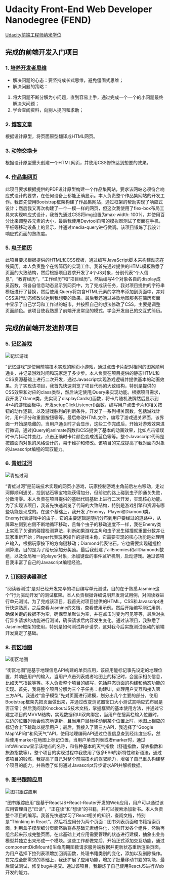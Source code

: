 # Udacity Front-End Web Developer Nanodegree (FEND)

[Udacity前端工程师纳米学位](http://cn.udacity.com/fend)

## 完成的前端开发入门项目

### 1. [培养开发者思维](https://github.com/leesper/become-frontend-developer/tree/master/P0_WebDeveloperMindset)
* 解决问题的心态：要坚持成长式思维，避免僵固式思维；
* 解决问题的策略：
1. 将大问题不断分解为小问题，直到容易上手，通过完成一个一个的小问题最终解决大问题；
2. 学会查阅资料，向别人提问和求助；

### 2. [博客文章](https://github.com/leesper/become-frontend-developer/tree/master/P1_MockupToArticle)
根据设计原型，将页面原型翻译成HTML网页。

### 3. [动物交换卡](https://github.com/leesper/become-frontend-developer/tree/master/P2_AnimalTradingCards)
根据设计原型重头创建一个HTML网页，并使用CSS修饰达到想要的效果。

### 4. [作品集网页](https://github.com/leesper/become-frontend-developer/tree/master/P3_PortfolioSite)
此项目要求根据提供的PDF设计原型构建一个作品集网站，要求该网站必须符合响应式设计的要求，在任何设备上都能正确显示。本人负责整个作品集网站的开发工作。我首先使用Bootstrap框架构建了作品集网站，通过框架的帮助实现了响应式设计；然后我又再次构建了一个一模一样的网页，但这次我使用了flex-box布局工具来实现响应式设计，我首先通过CSS将img设置为max-width: 100%，并使用百分比来调整各元素的大小，最后我使用Devtool自带的模拟器测试了页面在手机，平板等移动设备上的显示，并通过media-query进行微调。该项目锻炼了我设计响应式页面的熟练度。

### 5. [电子简历](https://github.com/leesper/become-frontend-developer/tree/master/P4_OnlineResume)
此项目要求根据提供的HTML和CSS模板，通过编写JavaScript脚本来构建动态在线简历。本人负责整个在线简历的实现工作。我首先通过提供的HTML模板熟悉了页面的大致结构，然后根据项目要求开发了4个JS对象，分别代表“个人信息”，“教育经历”，“工作经历”和“项目经历”。然后编写4个对象各自的display成员函数，将各自信息动态显示到网页中，为了完成该任务，我对项目提供的字符串模板进行了替换，然后使用jQuery将包含HTML元素的字符串添加到页面中，并对CSS进行动态修改以达到我想要的效果。最后我还通过谷歌地图服务在简历页面中显示了自己学习和工作过的城市，并按照自己的想法修改了CSS，主要是调整页面颜色。该项目使我熟悉了前端开发常见的模式，学会开发自己的交互式简历。

## 完成的前端开发进阶项目
### 5. [记忆游戏](https://github.com/leesper/become-frontend-developer/tree/master/P5_MemoryGame)

![记忆游戏](img/memory_game.png)

“记忆游戏”是使用前端技术实现的网页小游戏，通过点击卡片配对相同的图案顺利通关，并记录游戏时间和玩家走了多少步。本人负责在项目提供的静态HTML和CSS资源基础上进行二次开发，通过Javascript实现游戏逻辑并提供基本的动画效果。为了实现该项目，我首先快速浏览了项目代码的大致结构，特别是提供的CSS效果和对应的class类型，然后决定使用jQuery来实现功能。根据项目需求，我开发了Game类，先实现了displayCards()函数，将卡片随机洗牌然后显示到4*4的游戏面板中。开发setupClickListener()函数，编写用户点击卡片和相关按钮的动作逻辑，以及游戏胜利的判断条件。开发了一系列相关函数，包括游戏计时，用户评分和重置按钮等等。最后修改HTML文件，编写了游戏通关界面，该界面一开始是隐藏的，当用户通关时才会显示，这些工作完成后，开始对游戏效果进行微调，通过jQuery的animate函数和CSS提供了基本的动画效果，比如点击错误时卡片抖动并变红，点击正确时卡片颜色变成浅蓝色等等。整个Javascript代码是按照面向对象的风格设计的，易于维护和修改。该项目的完成提高了我对面向对象的Javascript编程的驾驭能力。

### 6. [青蛙过河](https://github.com/leesper/become-frontend-developer/tree/master/P6_ArcadeGame)

![青蛙过河](img/arcade_game.png)

“青蛙过河”是前端技术实现的网页小游戏，玩家控制游戏主角前后左右移动，走过河即顺利通关，捡到钻石等宝物能获得加分，但前进的路上碰到虫子即通关失败，分数清零。本人负责在项目提供的基础代码基础上进行二次开发，实现核心功能。为了实现该项目，我首先快速浏览了代码的大致结构，特别是游戏引擎和资源有哪些功能是现成的。在这个基础上，我开发了Enemy，Player和Diamond类。Enemy代表游戏中的虫子，它的主要逻辑是随机分布到用户要经过的道路中，从屏幕左侧到右侧不断地循环移动，且每个虫子的移动速度不一样，我在Enemy类上实现了关键的碰撞检测算法，判断如果游戏主角和虫子发生碰撞就重置分数并让玩家重新开始；Player代表玩家操作的游戏主角，它需要实现的核心功能是处理用户输入，根据玩家按下的方向键移动；Diamond代表钻石，它也需要实现碰撞检测算法，目的是为了给玩家加分奖励。最后我创建了allEnemies和allDiamonds数组，以及全局唯一的player对象，添加键盘的事件监听机制，启动游戏。通过该项目我丰富了自己的Javascript编程经验。

### 7. [订阅阅读器测试](https://github.com/leesper/become-frontend-developer/tree/master/P7_FeedReader)

“阅读器测试”是对已经开发完毕的项目编写单元测试，目的在于熟悉Jasmine这个“行为驱动开发”的测试框架。本人负责根据详细说明开发测试用例，对阅读器进行单元测试。为了完成该项目，我首先对项目提供的HTML，CSS和Javascript进行快速熟悉，之后查看Jasmine的文档，查看使用示例。然后开始编写测试用例，确保关键的数据不为空，确保菜单默认为空，并在点击时变为可见等等，最后对执行异步请求的功能进行测试，确保请求后内容发生变化。通过该项目，我熟悉了Jasmine框架的使用，特别是如何测试异步请求，这对我今后实施测试驱动的前端开发奠定了基础。

### 8. [街区地图](https://github.com/leesper/become-frontend-developer/tree/master/P8_NeighborhoodMap)

![街区地图](img/neighborhood_map.jpg)

“街区地图”是基于地理信息API构建的单页应用，该应用能标记事先设定的地理位置，并响应用户的输入，当用户点击列表或者地图上的标记时，会显示相关信息，比如天气指数等等。本人负责整个项目的编写，包括静态页面的构建和动态功能的实现。首先，我将整个项目分解为三个子任务：构建UI，处理用户交互和接入第三方API。我通过“盒子模型”先对页面进行建模，划分出几个主要的部分，使用Bootstrap框架先把页面做出来，并通过改变浏览器窗口大小测试其响应式布局是否正常；然后我阅读KnockoutJS技术文档，掌握框架的基本使用方法，并通过它建立项目的MVVM结构，实现数据和UI双向绑定，当用户在搜索栏输入位置时，左边的位置列表会动态地更新，且当用户鼠标移动到某个位置上时，地图上相应的标记会上下跳动以提示用户；最后，我接入了第三方API，我选择了“Google Map”API和“和风天气”API，使用地理编码API通过位置信息查到经纬度坐标，然后使用marker在地图上标记位置，当用户单击列表或者marker时，通过infoWindow显示该地点的名称，和各种基本的天气指数（舒适指数，穿衣指数和旅游指数等）。整个项目的实现过程中我使用了很多ES6的新特性和新语法，通过该项目的锻炼，我提高了自己对整个前端技术的驾驭能力，增强了自己重头构建整个项目的能力，并熟悉了如何通过Javascript异步请求API并解析数据。

### 9. [图书跟踪应用](https://github.com/leesper/become-frontend-developer/tree/master/P9_MyReads)

![图书跟踪应用](img/my_reads.png)

“图书跟踪应用”是基于ReactJS+React-Router开发的Web应用，用户可以通过该应用管理自己“已读”，“正在读”和“想读”的书籍，并可以搜索添加新书。本人负责整个项目的编写。我首先快速学习了React相关的知识，查阅文档，特别是“Thinking in React”。然后将应用分为两个页面：图书列表页面和书籍搜索页面，利用盒子模型细分页面然后将各基础元素组件化，分别开发各个组件，然后再组合起来形成完整页面。在此基础上对应用需要管理的状态进行建模，抽象出业务模型并独立出来形成一个模块。这些工作都做完后，开始正式添加交互功能，通过componentDidMount()生命周期函数请求服务端数据并更新状态重新渲染页面，为用户选择下拉列表项增加回调函数，处理书籍类别的变化，添加以及删除操作。在完成全部需求的基础上，我还扩展了应用功能，增加了批量移动书籍的功能，最后调试测试，修复bug并提交。通过该项目，我锻炼了自己使用ReactJS进行Web开发的能力。
